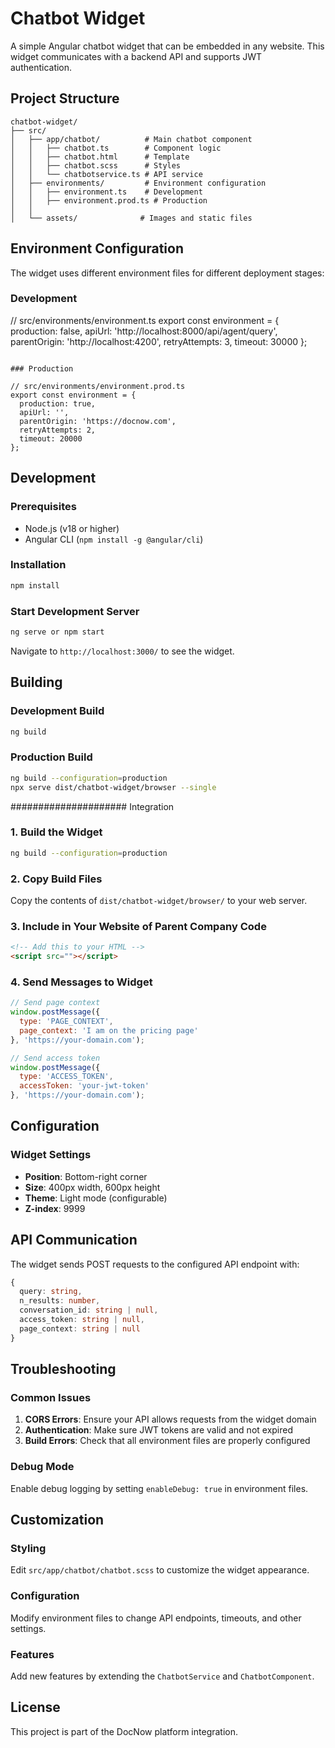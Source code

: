 # Chatbot Widget

A simple Angular chatbot widget that can be embedded in any website. This widget communicates with a backend API and supports JWT authentication.


## Project Structure

```
chatbot-widget/
├── src/
│   ├── app/chatbot/          # Main chatbot component
│   │   ├── chatbot.ts        # Component logic
│   │   ├── chatbot.html      # Template
│   │   ├── chatbot.scss      # Styles
│   │   └── chatbotservice.ts # API service
│   ├── environments/         # Environment configuration
│   │   ├── environment.ts    # Development
│   │   ├── environment.prod.ts # Production
│   │   
│   └── assets/              # Images and static files
```

## Environment Configuration

The widget uses different environment files for different deployment stages:

### Development
// src/environments/environment.ts
export const environment = {
  production: false,
  apiUrl: 'http://localhost:8000/api/agent/query',
  parentOrigin: 'http://localhost:4200',
  retryAttempts: 3,
  timeout: 30000
};
```

### Production

// src/environments/environment.prod.ts
export const environment = {
  production: true,
  apiUrl: '',
  parentOrigin: 'https://docnow.com',
  retryAttempts: 2,
  timeout: 20000
};
```

## Development

### Prerequisites
- Node.js (v18 or higher)
- Angular CLI (`npm install -g @angular/cli`)

### Installation
```bash
npm install
```

### Start Development Server
```bash
ng serve or npm start
```
Navigate to `http://localhost:3000/` to see the widget.

## Building

### Development Build
```bash
ng build
```

### Production Build
```bash
ng build --configuration=production
npx serve dist/chatbot-widget/browser --single
```


##################### Integration

### 1. Build the Widget
```bash
ng build --configuration=production
```

### 2. Copy Build Files
Copy the contents of `dist/chatbot-widget/browser/` to your web server.

### 3. Include in Your Website of Parent Company Code
```html
<!-- Add this to your HTML -->
<script src=""></script>
```

### 4. Send Messages to Widget
```javascript
// Send page context
window.postMessage({
  type: 'PAGE_CONTEXT',
  page_context: 'I am on the pricing page'
}, 'https://your-domain.com');

// Send access token
window.postMessage({
  type: 'ACCESS_TOKEN',
  accessToken: 'your-jwt-token'
}, 'https://your-domain.com');
```

## Configuration


### Widget Settings
- **Position**: Bottom-right corner
- **Size**: 400px width, 600px height
- **Theme**: Light mode (configurable)
- **Z-index**: 9999

## API Communication

The widget sends POST requests to the configured API endpoint with:

```typescript
{
  query: string,
  n_results: number,
  conversation_id: string | null,
  access_token: string | null,
  page_context: string | null
}
```

## Troubleshooting

### Common Issues

1. **CORS Errors**: Ensure your API allows requests from the widget domain
2. **Authentication**: Make sure JWT tokens are valid and not expired
3. **Build Errors**: Check that all environment files are properly configured

### Debug Mode
Enable debug logging by setting `enableDebug: true` in environment files.

## Customization

### Styling
Edit `src/app/chatbot/chatbot.scss` to customize the widget appearance.

### Configuration
Modify environment files to change API endpoints, timeouts, and other settings.

### Features
Add new features by extending the `ChatbotService` and `ChatbotComponent`.

## License

This project is part of the DocNow platform integration.
